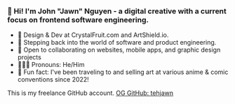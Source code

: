 ### 👋 Hi! I'm John "Jawn" Nguyen - a digital creative with a current focus on frontend software engineering.

- 🦄 Design & Dev at CrystalFruit.com and ArtShield.io.
- 🌱 Stepping back into the world of software and product engineering.
- 👯 Open to collaborating on websites, mobile apps, and graphic design projects
- 👨🏻‍💻 Pronouns: He/Him
- 👾 Fun fact: I've been traveling to and selling art at various anime & comic conventions since 2022!

This is my freelance GitHub account.
[OG GitHub: tehjawn](https://github.com/tehjawn/)
